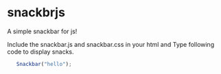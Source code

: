 # snackbrjs
A simple snackbar for js!


Include the snackbar.js and snackbar.css in your html and Type following code to display snacks.


```js
   Snackbar("hello");
```

